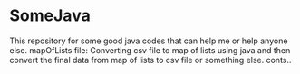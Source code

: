 # SomeJava
This repository for some good java codes that can help me or help anyone else. 
mapOfLists file: Converting csv file to map of lists using java and then convert the final data from map of lists to csv file or something else.
conts..
